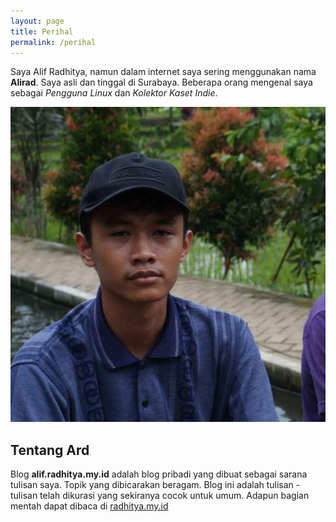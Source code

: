 ```yaml
---
layout: page
title: Perihal
permalink: /perihal
---
```

Saya Alif Radhitya, namun dalam internet saya sering menggunakan nama **Alirad**. Saya asli dan tinggal di Surabaya. Beberapa orang mengenal saya sebagai *Pengguna Linux* dan *Kolektor Kaset Indie*.

![](/media/author.jpg)

## Tentang Ard
Blog **alif.radhitya.my.id** adalah blog pribadi yang dibuat sebagai sarana tulisan saya. Topik yang dibicarakan beragam. Blog ini adalah tulisan - tulisan telah dikurasi yang sekiranya cocok untuk umum. Adapun bagian mentah dapat dibaca di [radhitya.my.id](https://radhitya.my.id)
